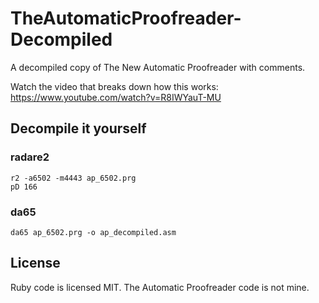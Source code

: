 # TheAutomaticProofreader-Decompiled

A decompiled copy of The New Automatic Proofreader with comments.

Watch the video that breaks down how this works: https://www.youtube.com/watch?v=R8IWYauT-MU


## Decompile it yourself

### radare2

```
r2 -a6502 -m4443 ap_6502.prg
pD 166
```

### da65

```
da65 ap_6502.prg -o ap_decompiled.asm
```

## License

Ruby code is licensed MIT. The Automatic Proofreader code is not mine.
